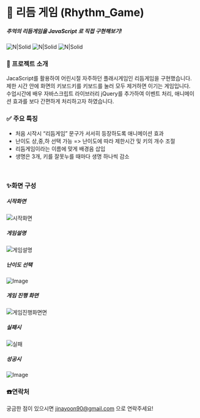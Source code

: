 <h1 class="code-line" data-line-start=0 data-line-end=1 ><a id="___Rhythm_Game_0"></a>🎵 리듬 게임 (Rhythm_Game)</h1>
<h5 class="code-line" data-line-start=1 data-line-end=2 ><a id="___JavaScript_____1"></a><em>추억의 리듬게임을 JavaScript 로 직접 구현해보기!</em></h5>
<p class="has-line-data" data-line-start="4" data-line-end="5"><img src="https://img.shields.io/badge/HTML-0F1689?style=flat-square&amp;logo=HTML&amp;logoColor=white" alt="N|Solid">     <img src="https://img.shields.io/badge/Javascript-F7DF1E?style=flat-square&amp;logo=Javascript&amp;logoColor=white" alt="N|Solid">      <img src="https://img.shields.io/badge/GitHub-181717?style=flat-square&amp;logo=GitHub&amp;logoColor=white" alt="N|Solid"></p>
<h3 class="code-line" data-line-start=7 data-line-end=8 ><a id="___7"></a>🚀 프로젝트 소개</h3>
<p class="has-line-data" data-line-start="8" data-line-end="11">JacaScript를 활용하여 어린시절 자주하던 플래시게임인 리듬게임을 구현했습니다.<br>
제한 시간 안에 화면의 키보드키를 키보드를 눌러 모두 제거하면 이기는 게임입니다.<br>
수업시간에 배우 자바스크립트 라이브러리 jQuery를 추가하여 이벤트 처리, 애니메이션 효과를 보다 간편하게 처리하고자 하였습니다.</p>
<h3 class="code-line" data-line-start=13 data-line-end=14 ><a id="___13"></a>✅ 주요 특징</h3>
<ul>
<li class="has-line-data" data-line-start="14" data-line-end="15">처음 시작시 “리듬게임” 문구가 서서히 등장하도록 애니메이션 효과</li>
<li class="has-line-data" data-line-start="15" data-line-end="16">난이도 상,중,하 선택 가능 =&gt; 난이도에 따라 제한시간 및 키의 개수 조절</li>
<li class="has-line-data" data-line-start="16" data-line-end="17">리듬게임이라는 이름에 맞게 배경음 삽입</li>
<li class="has-line-data" data-line-start="17" data-line-end="19">생명은 3개, 키를 잘못누를 때마다 생명 하나씩 감소</li>
</ul>
<br>
<h3 class="code-line" data-line-start=19 data-line-end=20 ><a id="__19"></a>✨화면 구성</h3>
<h5 class="code-line" data-line-start=20 data-line-end=21 ><a id="_20"></a>시작화면</h5>
<p class="has-line-data" data-line-start="21" data-line-end="22"><img src="https://github.com/user-attachments/assets/645105b6-318b-476b-b5b5-cbe2890d4d60" alt="시작화면"></p>
<h5 class="code-line" data-line-start=23 data-line-end=24 ><a id="_23"></a>게임설명</h5>
<p class="has-line-data" data-line-start="24" data-line-end="25"><img src="https://github.com/user-attachments/assets/bc153db5-8a81-4e76-9537-1e7fe77f4799" alt="게임설명"></p>
<h5 class="code-line" data-line-start=26 data-line-end=27 ><a id="__26"></a>난이도 선택</h5>
<p class="has-line-data" data-line-start="27" data-line-end="28"><img src="https://github.com/user-attachments/assets/0629c771-0a45-4d51-9ceb-4d82877c91a1" alt="Image"></p>
<h5 class="code-line" data-line-start=29 data-line-end=30 ><a id="___29"></a>게임 진행 화면</h5>
<p class="has-line-data" data-line-start="30" data-line-end="31"><img src="https://github.com/user-attachments/assets/9550ced8-e125-432f-8524-e45d99e40411" alt="게임진행화면면"></p>
<h5 class="code-line" data-line-start=32 data-line-end=33 ><a id="_32"></a>실패시</h5>
<p class="has-line-data" data-line-start="33" data-line-end="34"><img src="https://github.com/user-attachments/assets/18715882-4392-4e28-941a-cd5f6739f8dd" alt="실패"></p>
<h5 class="code-line" data-line-start=35 data-line-end=36 ><a id="_35"></a>성공시</h5>
<p class="has-line-data" data-line-start="36" data-line-end="37"><img src="https://github.com/user-attachments/assets/ff4d8bfc-ba97-4898-a698-0a4c801aa9d8" alt="Image"></p>
<h3 class="code-line" data-line-start=38 data-line-end=39 ><a id="_38"></a>☎️연락처</h3>
<p class="has-line-data" data-line-start="39" data-line-end="40">궁금한 점이 있으시면 <a href="mailto:jinayoon90@gmail.com">jinayoon90@gmail.com</a> 으로 연락주세요!</p>
